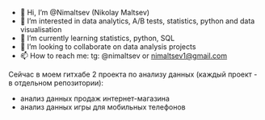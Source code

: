 - 👋 Hi, I’m @Nimaltsev (Nikolay Maltsev)
- 👀 I’m interested in data analytics, A/B tests, statistics, python and data visualisation
- 🌱 I’m currently learning statistics, python, SQL
- 💞️ I’m looking to collaborate on data analysis projects
- 📫 How to reach me: tg: @nimaltsev or nimaltsev1@gmail.com 

Сейчас в моем гитхабе 2 проекта по анализу данных (каждый проект - в отдельном репозитории):
- анализ данных продаж интернет-магазина
- анализ данных игры для мобильных телефонов


<!---
Nimaltsev/Nimaltsev is a ✨ special ✨ repository because its `README.md` (this file) appears on your GitHub profile.
You can click the Preview link to take a look at your changes.
--->
